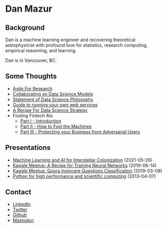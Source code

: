 # Dan Mazur

## Background

Dan is a machine learning engineer and recovering theoretical astrophysicist with profound love for statistics, research computing, empirical reasoning, and learning. 

Dan is in Vancouver, BC.

## Some Thoughts

* [Agile For Research](agile_research.md)
* [Collaborating on Data Science Models](modeling_collaboration.md)
* [Statement of Data Science Philosophy](philosophy.md)
* [Guide to running your own web services](running_webservices.md)
* [A Recipe For Data Science Strategy](strategy_recipe.md)
* Fooling Fintech AIs
  * [Part I - Introduction](https://blog.poweredbygrow.com/fooling-fintech-ais-945db04a5e51)
  * [Part II - How to Fool the Machines](https://blog.poweredbygrow.com/part-2-how-to-fool-the-machines-2cb0a3914eb0)
  * [Part III - Protecting your Business from Adversarial Users](https://blog.poweredbygrow.com/fooling-fintech-ais-part-3-protecting-your-business-from-adversarial-users-5c56a91b78c9)

## Presentations

* [Machine Learning and AI for Interstellar Colonization](https://www.youtube.com/watch?v=0d-eM2FToZg&t=3084s) (2021-05-26)
* [Kaggle Meetup: A Recipe for Training Neural Networks](https://www.youtube.com/watch?v=qajDVYLfeVg) (2019-06-14)
* [Kaggle Meetup: Quora Insincere Questions Classification](https://www.youtube.com/watch?v=l7ZmviwSnXw) (2019-03-08)
* [Python for high performance and scientific computing](https://www.youtube.com/watch?v=k_Z8REQo3Ks) (2013-04-07)

## Contact

* [LinkedIn](https://www.linkedin.com/in/mazurdan/)
* [Twitter](https://twitter.com/QEDanMazur)
* [Github](https://github.com/QEDan)
* <a rel="me" href="https://mastodon.online/@QEDan">Mastodon</a>
